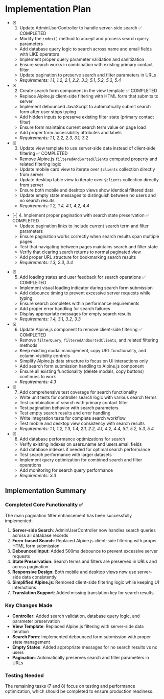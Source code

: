 # Implementation Plan

- [x] 1. Update AdminUserController to handle server-side search ✅ COMPLETED
  - Modify the `index()` method to accept and process search query parameters
  - Add database query logic to search across name and email fields with LIKE operators
  - Implement proper query parameter validation and sanitization
  - Ensure search works in combination with existing primary contact filter
  - Update pagination to preserve search and filter parameters in URLs
  - _Requirements: 1.1, 1.2, 2.1, 2.2, 3.3, 5.1, 5.2, 5.3, 5.4_

- [x] 2. Create search form component in the view template ✅ COMPLETED
  - Replace Alpine.js client-side filtering with HTML form that submits to server
  - Implement debounced JavaScript to automatically submit search form after user stops typing
  - Add hidden inputs to preserve existing filter state (primary contact filter)
  - Ensure form maintains current search term value on page load
  - Add proper form accessibility attributes and labels
  - _Requirements: 1.1, 2.2, 2.3, 3.1, 3.2_

- [x] 3. Update view template to use server-side data instead of client-side filtering ✅ COMPLETED
  - Remove Alpine.js `filteredAndSortedClients` computed property and related filtering logic
  - Update mobile card view to iterate over `$clients` collection directly from server
  - Update desktop table view to iterate over `$clients` collection directly from server
  - Ensure both mobile and desktop views show identical filtered data
  - Update empty state messages to distinguish between no users and no search results
  - _Requirements: 1.2, 1.4, 4.1, 4.2, 4.4_

- [-] 4. Implement proper pagination with search state preservation ✅ COMPLETED
  - Update pagination links to include current search term and filter parameters
  - Ensure pagination works correctly when search results span multiple pages
  - Test that navigating between pages maintains search and filter state
  - Verify that clearing search returns to normal paginated view
  - Add proper URL structure for bookmarking search results
  - _Requirements: 1.3, 2.3, 3.4_

- [x] 5. Add loading states and user feedback for search operations ✅ COMPLETED
  - Implement visual loading indicator during search form submission
  - Add debounce timing to prevent excessive server requests while typing
  - Ensure search completes within performance requirements
  - Add proper error handling for search failures
  - Display appropriate messages for empty search results
  - _Requirements: 1.4, 3.1, 3.2, 3.3_

- [x] 6. Update Alpine.js component to remove client-side filtering ✅ COMPLETED
  - Remove `filterQuery`, `filteredAndSortedClients`, and related filtering methods
  - Keep existing modal management, copy URL functionality, and column visibility controls
  - Simplify Alpine.js data structure to focus on UI interactions only
  - Add search form submission handling to Alpine.js component
  - Ensure all existing functionality (delete modals, copy buttons) continues to work
  - _Requirements: 4.3_

- [x] 7. Add comprehensive test coverage for search functionality
  - Write unit tests for controller search logic with various search terms
  - Test combination of search with primary contact filter
  - Test pagination behavior with search parameters
  - Test empty search results and error handling
  - Write integration tests for complete search workflow
  - Test mobile and desktop view consistency with search results
  - _Requirements: 1.1, 1.2, 1.3, 1.4, 2.1, 2.2, 4.1, 4.2, 4.4, 5.1, 5.2, 5.3, 5.4_

- [x] 8. Add database performance optimizations for search
  - Verify existing indexes on users.name and users.email fields
  - Add database indexes if needed for optimal search performance
  - Test search performance with larger datasets
  - Implement query optimization for combined search and filter operations
  - Add monitoring for search query performance
  - _Requirements: 3.3_

## Implementation Summary

### Completed Core Functionality ✅

The main pagination filter enhancement has been successfully implemented:

1. **Server-side Search**: AdminUserController now handles search queries across all database records
2. **Form-based Search**: Replaced Alpine.js client-side filtering with proper HTML form submission
3. **Debounced Input**: Added 500ms debounce to prevent excessive server requests
4. **State Preservation**: Search terms and filters are preserved in URLs and across pagination
5. **Responsive Design**: Both mobile and desktop views now use server-side data consistently
6. **Simplified Alpine.js**: Removed client-side filtering logic while keeping UI interactions
7. **Translation Support**: Added missing translation key for search results

### Key Changes Made

- **Controller**: Added search validation, database query logic, and parameter preservation
- **View Template**: Replaced Alpine.js filtering with server-side data iteration
- **Search Form**: Implemented debounced form submission with proper state management
- **Empty States**: Added appropriate messages for no search results vs no users
- **Pagination**: Automatically preserves search and filter parameters in URLs

### Testing Needed

The remaining tasks (7 and 8) focus on testing and performance optimization, which should be completed to ensure production readiness.
